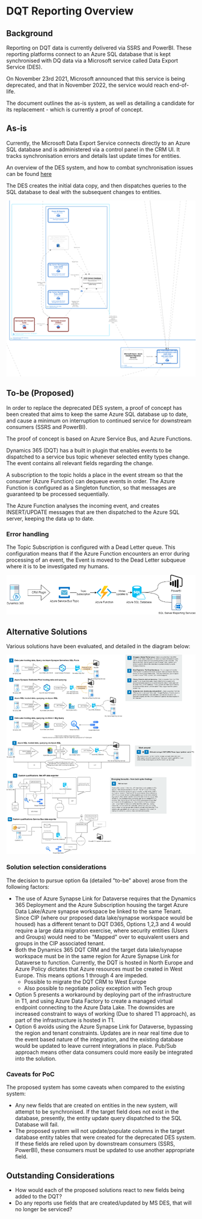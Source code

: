# DQT Reporting Overview

## Background
Reporting on DQT data is currently delivered via SSRS and PowerBI.  These reporting platforms connect to an Azure SQL database that is kept synchronised with DQ data via a Microsoft service called Data Export Service (DES).

On November 23rd 2021, Microsoft announced that this service is being deprecated, and that in November 2022, the service would reach end-of-life.

The document outlines the as-is system, as well as detailing a candidate for its replacement - which is currently a proof of concept.

## As-is 

Currently, the Microsoft Data Export Service connects directly to an Azure SQL database and is administered via a control panel in the CRM UI.  It tracks synchronisation errors and details last update times for entities.

An overview of the DES system, and how to combat synchronisation issues can be found [here](https://docs.microsoft.com/en-us/power-platform/admin/replicate-data-microsoft-azure-sql-database)

The DES creates the initial data copy, and then dispatches queries to the SQL database to deal with the subsequent changes to entities.

![Reporting Architecture Overview - As-Is](./images/dqt_reporting_as_is2.png)



## To-be (Proposed)

In order to replace the deprecated DES system, a proof of concept has been created that aims to keep the same Azure SQL database up to date, and cause a minimum on interruption to continued service for downstream consumers (SSRS and PowerBI).

The proof of concept is based on Azure Service Bus, and Azure Functions.

Dynamics 365 (DQT) has a built in plugin that enables events to be dispatched to a service bus topic whenever selected entity types change.  The event contains all relevant fields regarding the change.

A subscription to the topic holds a place in the event stream so that the consumer (Azure Function) can dequeue events in order.  The Azure Function is configured as a Singleton function, so that messages are guaranteed tp be processed sequentially.

The Azure Function analyses the incoming event, and creates INSERT/UPDATE messages that are then dispatched to the Azure SQL server, keeping the data up to date.

### Error handling
The Topic Subscription is configured with a Dead Letter queue.  This configuration means that if the Azure Function encounters an error during processing of an event, the Event is moved to the Dead Letter subqueue where it is to be investigated my humans.


![Reporting Architecture Overview - To-be](./images/DQTReportingToBe.png)

## Alternative Solutions

Various solutions have been evaluated, and detailed in the diagram below:

![Reporting options](./images/DQTReportingOptions.png)

### Solution selection considerations

The decision to pursue option 6a (detailed "to-be" above) arose from the following factors:

* The use of Azure Synapse Link for Dataverse requires that the Dynamics 365 Deployment and the Azure Subscription housing the target Azure Data Lake/Azure synapse workspace be linked to the same Tenant.  Since CIP (where our proposed data lake/synapse workspace would be housed) has a different tenant to DQT D365, Options 1,2,3 and 4 would require a large data migration exercise, where security entities (Users and Groups) would need to be "Mapped" over to equivalent users and groups in the CIP associated tenant.
* Both the Dynamics 365 DQT CRM and the target data lake/synapse workspace must be in the same region for Azure Synapse Link for Dataverse to function.  Currently, the DQT is hosted in North Europe and Azure Policy dictates that Azure resources must be created in West Europe.  This means options 1 through 4 are impeded.
    * Possible to migrate the DQT CRM to West Europe
    * Also possible to negotiate policy exception with Tech group
* Option 5 presents a workaround by deploying part of the infrastructure in T1, and using Azure Data Factory to create a managed virtual endpoint connecting to the Azure Data Lake.  The downsides are increased constraint to ways of working (Due to shared T1 approach), as part of the infrastructure is hosted in T1.
* Option 6 avoids using the Azure Synapse Link for Dataverse, bypassing the region and tenant constraints.  Updates are in near real time due to the event based nature of the integration, and the existing database would be updated to leave current integrations in place. Pub/Sub approach means other data consumers could more easily be integrated into the solution.

### Caveats for PoC
The proposed system has some caveats when compared to the existing system:
* Any new fields that are created on entities in the new system, will attempt to be synchronised.  If the target field does not exist in the database, presently, the entity update query dispatched to the SQL Database will fail.
* The proposed system will not update/populate columns in the target database entity tables that were created for the deprecated DES system.  If these fields are relied upon by downstream consumers (SSRS, PowerBI), these consumers must be updated to use another appropriate field.

## Outstanding Considerations
* How would each of the proposed solutions react to new fields being added to the DQT?
* Do any reports use fields that are created/updated by MS DES, that will no longer be serviced?

